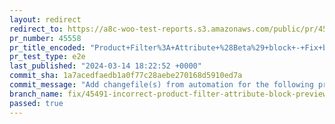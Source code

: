 ```yaml
---
layout: redirect
redirect_to: https://a8c-woo-test-reports.s3.amazonaws.com/public/pr/45558/e2e/index.html
pr_number: 45558
pr_title_encoded: "Product+Filter%3A+Attribute+%28Beta%29+block+-+Fix+block+preview"
pr_test_type: e2e
last_published: "2024-03-14 18:22:52 +0000"
commit_sha: 1a7acedfaedb1a0f77c28aebe270168d5910ed7a
commit_message: "Add changefile(s) from automation for the following project(s): wooco…"
branch_name: fix/45491-incorrect-product-filter-attribute-block-preview
passed: true
---
```

